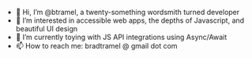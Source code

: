 - 👋 Hi, I’m @btramel, a twenty-something wordsmith turned developer
- 👀 I’m interested in accessible web apps, the depths of Javascript, and beautiful UI design
- 🌱 I’m currently toying with JS API integrations using Async/Await
- 📫 How to reach me: bradtramel @ gmail dot com

<!---
btramel/btramel is a ✨ special ✨ repository because its `README.md` (this file) appears on your GitHub profile.
You can click the Preview link to take a look at your changes.
--->
